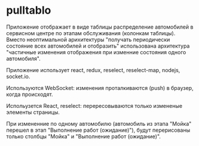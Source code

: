 # pulltablo

Приложение отображает в виде таблицы распределение автомобилей в сервисном центре по этапам обслуживания (колонкам таблицы). 
Вместо неоптимальной арихитектуры "получать периодически состояние всех автомобилей и отобразить" использована архитектура "частичные изменения отображения при изменние состояния одного автомобиля".

Приложение использует react, redux, reselect, reselect-map, nodejs, socket.io.

Используются WebSocket: изменения проталкиваются (push) в браузер, когда происходят.

Испольузется React, reselect: перересовываются только измененые элементы страницы. 

При измененние по одному автомобилю (автомобиль из этапа "Мойка" перешел в этап "Выполнение работ (ожидание)"), будут перерисованы только столбцы "Мойка" и "Выполнение работ (ожидание)".
